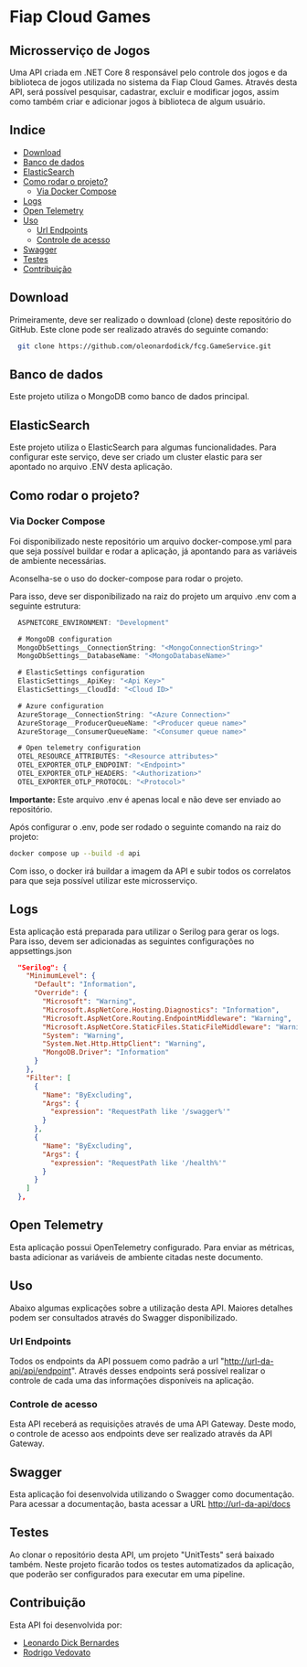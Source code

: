 # Fiap Cloud Games

## Microsserviço de Jogos

Uma API criada em .NET Core 8 responsável pelo controle dos jogos e da biblioteca de jogos utilizada no sistema da Fiap Cloud Games.
Através desta API, será possível pesquisar, cadastrar, excluir e modificar jogos, assim como também criar e adicionar jogos à biblioteca de algum usuário.

## Indice

- [Download](#download)
- [Banco de dados](#banco-de-dados)
- [ElasticSearch](#elasticsearch)
- [Como rodar o projeto?](#como-rodar-o-projeto)
  - [Via Docker Compose](#via-docker-compose)
- [Logs](#logs)
- [Open Telemetry](#open-telemetry)
- [Uso](#uso)
  - [Url Endpoints](#url-endpoints)
  - [Controle de acesso](#controle-de-acesso)
- [Swagger](#swagger)
- [Testes](#testes)
- [Contribuição](#contribuição)

## Download

Primeiramente, deve ser realizado o download (clone) deste repositório do GitHub. Este clone pode ser realizado através do seguinte comando:

```bash
  git clone https://github.com/oleonardodick/fcg.GameService.git
```

## Banco de dados

Este projeto utiliza o MongoDB como banco de dados principal.

## ElasticSearch

Este projeto utiliza o ElasticSearch para algumas funcionalidades. Para configurar este serviço, deve ser criado um cluster elastic para
ser apontado no arquivo .ENV desta aplicação.

## Como rodar o projeto?

### Via Docker Compose

Foi disponibilizado neste repositório um arquivo docker-compose.yml para que seja possível buildar e rodar a aplicação, já apontando para
as variáveis de ambiente necessárias.

Aconselha-se o uso do docker-compose para rodar o projeto.

Para isso, deve ser disponibilizado na raiz do projeto um arquivo .env com a seguinte estrutura:

```javascript
  ASPNETCORE_ENVIRONMENT: "Development"

  # MongoDB configuration
  MongoDbSettings__ConnectionString: "<MongoConnectionString>"
  MongoDbSettings__DatabaseName: "<MongoDatabaseName>"

  # ElasticSettings configuration
  ElasticSettings__ApiKey: "<Api Key>"
  ElasticSettings__CloudId: "<Cloud ID>"

  # Azure configuration
  AzureStorage__ConnectionString: "<Azure Connection>"
  AzureStorage__ProducerQueueName: "<Producer queue name>"
  AzureStorage__ConsumerQueueName: "<Consumer queue name>"

  # Open telemetry configuration
  OTEL_RESOURCE_ATTRIBUTES: "<Resource attributes>"
  OTEL_EXPORTER_OTLP_ENDPOINT: "<Endpoint>"
  OTEL_EXPORTER_OTLP_HEADERS: "<Authorization>"
  OTEL_EXPORTER_OTLP_PROTOCOL: "<Protocol>"
```

**Importante:** Este arquivo .env é apenas local e não deve ser enviado ao repositório.

Após configurar o .env, pode ser rodado o seguinte comando na raiz do projeto:

```bash
docker compose up --build -d api
```

Com isso, o docker irá buildar a imagem da API e subir todos os correlatos para que seja possível utilizar este microsserviço.

## Logs

Esta aplicação está preparada para utilizar o Serilog para gerar os logs. Para isso, devem ser adicionadas as seguintes configurações no appsettings.json

```json
  "Serilog": {
    "MinimumLevel": {
      "Default": "Information",
      "Override": {
        "Microsoft": "Warning",
        "Microsoft.AspNetCore.Hosting.Diagnostics": "Information",
        "Microsoft.AspNetCore.Routing.EndpointMiddleware": "Warning",
        "Microsoft.AspNetCore.StaticFiles.StaticFileMiddleware": "Warning",
        "System": "Warning",
        "System.Net.Http.HttpClient": "Warning",
        "MongoDB.Driver": "Information"
      }
    },
    "Filter": [
      {
        "Name": "ByExcluding",
        "Args": {
          "expression": "RequestPath like '/swagger%'"
        }
      },
      {
        "Name": "ByExcluding",
        "Args": {
          "expression": "RequestPath like '/health%'"
        }
      }
    ]
  },
```

## Open Telemetry

Esta aplicação possui OpenTelemetry configurado. Para enviar as métricas, basta adicionar as variáveis de ambiente citadas
neste documento.

## Uso

Abaixo algumas explicações sobre a utilização desta API. Maiores detalhes podem ser consultados através do Swagger disponibilizado.

### Url Endpoints

Todos os endpoints da API possuem como padrão a url "<http://url-da-api/api/endpoint>". Através desses endpoints será possível realizar o controle de cada uma das informações disponíveis na aplicação.

### Controle de acesso

Esta API receberá as requisições através de uma API Gateway. Deste modo, o controle de acesso aos endpoints deve ser realizado através da API Gateway.

## Swagger

Esta aplicação foi desenvolvida utilizando o Swagger como documentação. Para acessar a documentação, basta acessar a URL <http://url-da-api/docs>

## Testes

Ao clonar o repositório desta API, um projeto "UnitTests" será baixado também. Neste projeto ficarão todos os testes automatizados da aplicação, que poderão ser configurados para executar em uma pipeline.

## Contribuição

Esta API foi desenvolvida por:

- [Leonardo Dick Bernardes](http://github.com/oleonardodick)
- [Rodrigo Vedovato](https://github.com/guigovedovato)
